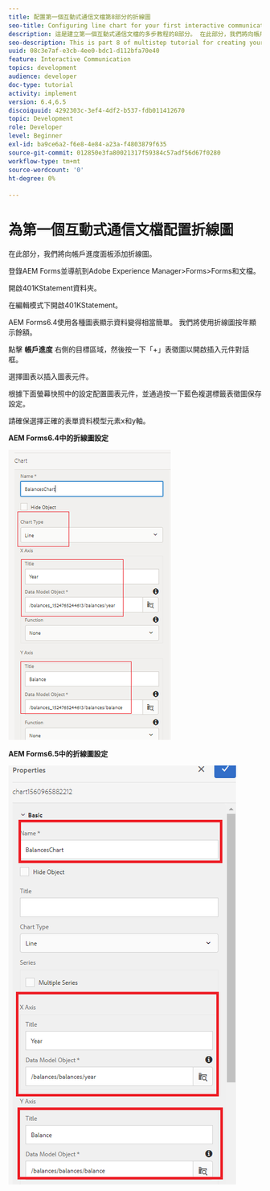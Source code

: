 ```yaml
---
title: 配置第一個互動式通信文檔第8部分的折線圖
seo-title: Configuring line chart for your first interactive communication document
description: 這是建立第一個互動式通信文檔的多步教程的8部分。 在此部分，我們將向帳戶進度面板添加折線圖。
seo-description: This is part 8 of multistep tutorial for creating your first interactive communications document. In this part, we will add a Line chart to the account progress panel.
uuid: 08c3e7af-e3cb-4ee0-bdc1-d112bfa70e40
feature: Interactive Communication
topics: development
audience: developer
doc-type: tutorial
activity: implement
version: 6.4,6.5
discoiquuid: 4292303c-3ef4-4df2-b537-fdb011412670
topic: Development
role: Developer
level: Beginner
exl-id: ba9ce6a2-f6e8-4e84-a23a-f4803879f635
source-git-commit: 012850e3fa80021317f59384c57adf56d67f0280
workflow-type: tm+mt
source-wordcount: '0'
ht-degree: 0%

---
```


# 為第一個互動式通信文檔配置折線圖

在此部分，我們將向帳戶進度面板添加折線圖。

登錄AEM Forms並導航到Adobe Experience Manager>Forms>Forms和文檔。

開啟401KStatement資料夾。

在編輯模式下開啟401KStatement。

AEM Forms6.4使用各種圖表顯示資料變得相當簡單。 我們將使用折線圖按年顯示餘額。

點擊 **帳戶進度** 右側的目標區域，然後按一下「+」表徵圖以開啟插入元件對話框。

選擇圖表以插入圖表元件。

根據下面螢幕快照中的設定配置圖表元件，並通過按一下藍色複選標籤表徵圖保存設定。

請確保選擇正確的表單資料模型元素x和y軸。

**AEM Forms6.4中的折線圖設定**

![林克哈特64](assets/linechart.png)

**AEM Forms6.5中的折線圖設定**

![林克哈特64](assets/linechart65.PNG)
